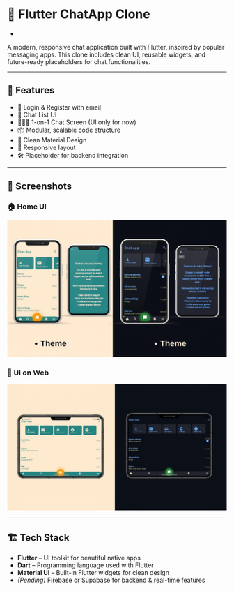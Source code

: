 # 📱 Flutter ChatApp Clone
-
A modern, responsive chat application built with Flutter, inspired by popular messaging apps. This clone includes clean UI, reusable widgets, and future-ready placeholders for chat functionalities.

---

## 🚀 Features

- 🔐 Login & Register with email
- 💬 Chat List UI
- 🧑‍🤝‍🧑 1-on-1 Chat Screen (UI only for now)
- 📦 Modular, scalable code structure
- 🎨 Clean Material Design
- 📱 Responsive layout
- 🛠️ Placeholder for backend integration

---

## 📸 Screenshots

### 🏠 Home UI

![Home UI](https://raw.githubusercontent.com/FaizanImran-blip/chat-App-clone/refs/heads/main/assets/WhatsApp%20Image%202025-06-11%20at%207.58.34%20AM.jpeg)

### 💬 Ui on Web

![Home UI](https://raw.githubusercontent.com/FaizanImran-blip/chat-App-clone/refs/heads/main/assets/WhatsApp%20Image%202025-06-11%20at%207.59.00%20AM.jpeg)

---

## 🏗️ Tech Stack

- **Flutter** – UI toolkit for beautiful native apps
- **Dart** – Programming language used with Flutter
- **Material UI** – Built-in Flutter widgets for clean design
- *(Pending)* Firebase or Supabase for backend & real-time features


